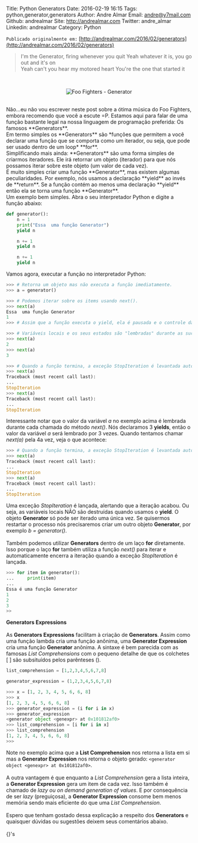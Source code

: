 Title: Python Generators
Date: 2016-02-19 16:15
Tags: python,generator,generators
Author: Andre Almar
Email:  andre@y7mail.com
Github: andrealmar
Site: http://andrealmar.com
Twitter: andre_almar
Linkedin: andrealmar
Category: Python

```Publicado originalmente em:``` [http://andrealmar.com/2016/02/generators](http://andrealmar.com/2016/02/generators)

> I'm the Generator, firing whenever you quit  Yeah whatever it is, you go out and it's on  
Yeah can't you hear my motored heart  You're the one that started it

<br /> 
<figure>
<center><img src="images/andrealmar/Generator_FooFighters.jpg" alt="Foo Fighters - Generator" align="middle"></center>
</figure>
<br />  
Não...eu não vou escrever neste post sobre a ótima música do Foo Fighters, embora recomendo que você a escute =P. Estamos aqui para falar de uma função bastante legal na nossa linguagem de programação preferida: Os famosos **Generators**.
<br />  
Em termo simples os **Generators** são *funções que permitem a você declarar uma função que se comporta como um iterador, ou seja, que pode ser usado dentro de um loop* **for**.  
<br />
Simplificando mais ainda: **Generators** são uma forma simples de criarmos iteradores.  Ele irá retornar um objeto (iterador) para que nós possamos iterar sobre este objeto (um valor de cada vez).  
<br />
É muito simples criar uma função **Generator**, mas existem algumas peculiaridades. Por exemplo, nós usamos a declaração **yield** ao invés de **return**. Se a função contém ao menos uma declaração **yield** então ela se torna uma função **Generator**.
<br />  
Um exemplo bem simples. Abra o seu interpretador Python e digite a função abaixo:
<br />

```python
def generator():
    n = 1
    print("Essa  uma função Generator")
    yield n

    n += 1
    yield n

    n += 1
    yield n

```
Vamos agora, executar a função no interpretador Python:

```python
>>> # Retorna um objeto mas não executa a função imediatamente.
>>> a = generator()

>>> # Podemos iterar sobre os items usando next().
>>> next(a)
Essa  uma função Generator
1
>>> # Assim que a função executa o yield, ela é pausada e o controle da execução é transferido para quem a chamou.

>>> # Variáveis locais e os seus estados são "lembradas" durante as sucessivas chamadas à função.
>>> next(a)
2
>>> next(a)
3

>>> # Quando a função termina, a exceção StopIteration é levantada automaticamente.
>>> next(a)
Traceback (most recent call last):
...
StopIteration
>>> next(a)
Traceback (most recent call last):
...
StopIteration

```
Interessante notar que o valor da variável *a* no exemplo acima é lembrada durante cada chamada do método *next()*. Nós declaramos 3 **yields**, então o valor da variável *a* será lembrado por 3 vezes. Quando tentamos chamar *next(a)* pela 4a vez, veja o que acontece:  

```python
>>> # Quando a função termina, a exceção StopIteration é levantada automaticamente.
>>> next(a)
Traceback (most recent call last):
...
StopIteration
>>> next(a)
Traceback (most recent call last):
...
StopIteration

```
Uma exceção *StopIteration* é lançada, alertando que a iteração acabou. Ou seja, as variáveis locais NÃO são destruídas quando usamos o **yield**. O objeto **Generator** só pode ser iterado uma única vez. Se quisermos restartar o processo nós precisaremos criar um outro objeto **Generator**, por exemplo *b = generator()*.
<br />  
Também podemos utilizar **Generators** dentro de um laço **for** diretamente. Isso porque o laço **for** também utiliza a função *next()* para iterar e automaticamente encerra a iteração quando a exceção *StopIteration* é lançada.

```python
>>> for item in generator():
...     print(item)
...
Essa é uma função Generator
1
2
3
>>
```
**Generators Expressions**
<br />  
As **Generators Expressions** facilitam à criação de **Generators**. Assim como uma função lambda cria uma função anônima, uma **Generator Expression** cria uma função **Generator** anônima. A sintaxe é bem parecida com as famosas *List Comprehensions* com o pequeno detalhe de que os colchetes [ ] são subsituídos pelos parênteses ().

```python
list_comprehension = [1,2,3,4,5,6,7,8]
```

```python
generator_expression = (1,2,3,4,5,6,7,8)
```

```python
>>> x = [1, 2, 3, 4, 5, 6, 6, 8]
>>> x
[1, 2, 3, 4, 5, 6, 6, 8]
>>> generator_expression = (i for i in x)
>>> generator_expression
<generator object <genexpr> at 0x101812af0>
>>> list_comprehension = [i for i in x]
>>> list_comprehension
[1, 2, 3, 4, 5, 6, 6, 8]
>>> 
```

Note no exemplo acima que a **List Comprehension** nos retorna a lista em si mas a **Generator Expression** nos retorna o objeto gerado: 
```<generator object <genexpr> at 0x101812af0>```.   
<br />
A outra vantagem é que enquanto a *List Comprehension* gera a lista inteira, a **Generator Expression** gera um item de cada vez. Isso também é chamado de *lazy ou on demand generation of values*. E por consequência de ser *lazy* (preguiçosa), a **Generator Expression** consome bem menos memória sendo mais eficiente do que uma *List Comprehension*.  
<br />
Espero que tenham gostado dessa explicação a respeito dos **Generators** e quaisquer dúvidas ou sugestões deixem seus comentários abaixo.  
<br />
{}'s




























